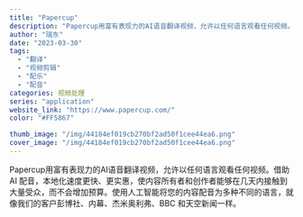 ```yaml
---
title: "Papercup"
description: "Papercup用富有表现力的AI语音翻译视频，允许以任何语言观看任何视频。借助 AI 配音，本地化速度更快、更实惠，使"
author: "瑞东"
date: "2023-03-30"
tags:
  - "翻译"
  - "视频剪辑"
  - "配乐"
  - "配音"
categories: 视频处理
series: "application"
website_link: "https://www.papercup.com/"
color: "#FF5867"

thumb_image: "/img/44184ef019cb270bf2ad50f1cee44ea6.png"
cover_image: "/img/44184ef019cb270bf2ad50f1cee44ea6.png"
---
```


Papercup用富有表现力的AI语音翻译视频，允许以任何语言观看任何视频。借助 AI 配音，本地化速度更快、更实惠，使内容所有者和创作者能够在几天内接触到大量受众，而不会增加预算。使用人工智能将您的内容配音为多种不同的语言，就像我们的客户彭博社、内幕、杰米奥利弗、BBC 和天空新闻一样。 